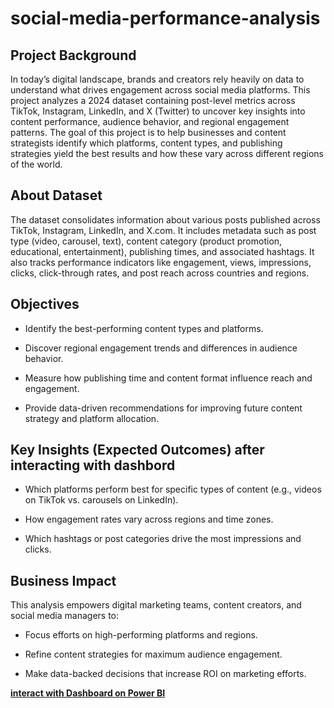 # social-media-performance-analysis

## Project Background
In today’s digital landscape, brands and creators rely heavily on data to understand what drives engagement across social media platforms.
This project analyzes a 2024 dataset containing post-level metrics across TikTok, Instagram, LinkedIn, and X (Twitter) to uncover key insights into content performance, audience behavior, and regional engagement patterns.
The goal of this project is to help businesses and content strategists identify which platforms, content types, and publishing strategies yield the best results and how these vary across different regions of the world.
## About Dataset
The dataset consolidates information about various posts published across TikTok, Instagram, LinkedIn, and X.com. It includes metadata such as post type (video, carousel, text), content category (product promotion, educational, entertainment), publishing times, and associated hashtags. It also tracks performance indicators like engagement, views, impressions, clicks, click-through rates, and post reach across countries and regions.

## Objectives

* Identify the best-performing content types and platforms.

* Discover regional engagement trends and differences in audience behavior.

* Measure how publishing time and content format influence reach and engagement.

* Provide data-driven recommendations for improving future content strategy and platform allocation.

## Key Insights (Expected Outcomes) after interacting with dashbord

* Which platforms perform best for specific types of content (e.g., videos on TikTok vs. carousels on LinkedIn).

* How engagement rates vary across regions and time zones.

* Which hashtags or post categories drive the most impressions and clicks.


## Business Impact

This analysis empowers digital marketing teams, content creators, and social media managers to:

* Focus efforts on high-performing platforms and regions.

* Refine content strategies for maximum audience engagement.

* Make data-backed decisions that increase ROI on marketing efforts.

[**interact with Dashboard on Power BI**](https://app.powerbi.com/view?r=eyJrIjoiZWE1NDFhZjUtYjgwYS00ODFlLWE1NDctMjY4MDQ1MTJmYWQ5IiwidCI6ImNjYjk2MDQwLTZmZTMtNDJmNi05ZjgwLWM2ZTA0ZjJkYjBmYyJ9)
